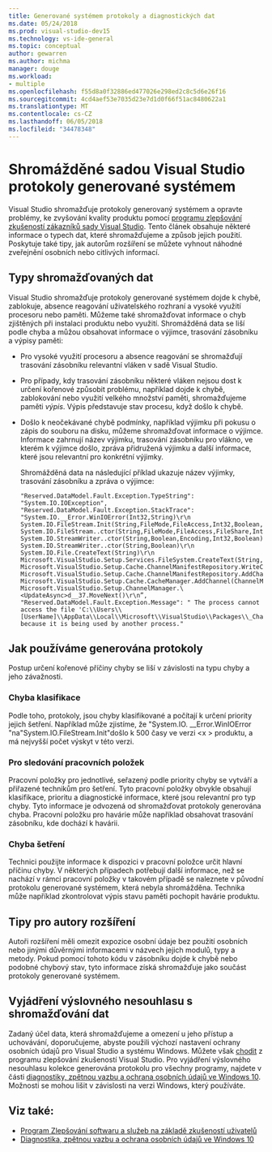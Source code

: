 ```yaml
---
title: Generované systémem protokoly a diagnostických dat
ms.date: 05/24/2018
ms.prod: visual-studio-dev15
ms.technology: vs-ide-general
ms.topic: conceptual
author: gewarren
ms.author: michma
manager: douge
ms.workload:
- multiple
ms.openlocfilehash: f55d8a0f32886ed477026e298ed2c8c5d6e26f16
ms.sourcegitcommit: 4cd4aef53e7035d23e7d1d0f66f51ac8480622a1
ms.translationtype: MT
ms.contentlocale: cs-CZ
ms.lasthandoff: 06/05/2018
ms.locfileid: "34478348"
---
```

# <a name="system-generated-logs-collected-by-visual-studio"></a>Shromážděné sadou Visual Studio protokoly generované systémem

Visual Studio shromažďuje protokoly generovaný systémem a opravte problémy, ke zvyšování kvality produktu pomocí [programu zlepšování zkušeností zákazníků sady Visual Studio](visual-studio-experience-improvement-program.md). Tento článek obsahuje některé informace o typech dat, které shromažďujeme a způsob jejich použití. Poskytuje také tipy, jak autorům rozšíření se můžete vyhnout náhodné zveřejnění osobních nebo citlivých informací.

## <a name="types-of-collected-data"></a>Typy shromažďovaných dat

Visual Studio shromažďuje protokoly generované systémem dojde k chybě, zablokuje, absence reagování uživatelského rozhraní a vysoké využití procesoru nebo paměti. Můžeme také shromažďovat informace o chyb zjištěných při instalaci produktu nebo využití. Shromážděná data se liší podle chyba a můžou obsahovat informace o výjimce, trasování zásobníku a výpisy paměti:

- Pro vysoké využití procesoru a absence reagování se shromažďují trasování zásobníku relevantní vláken v sadě Visual Studio.

- Pro případy, kdy trasování zásobníku některé vláken nejsou dost k určení kořenové způsobit problému, například dojde k chybě, zablokování nebo využití velkého množství paměti, shromažďujeme paměti *výpis*. Výpis představuje stav procesu, když došlo k chybě.

- Došlo k neočekávané chybě podmínky, například výjimku při pokusu o zápis do souboru na disku, můžeme shromažďovat informace o výjimce. Informace zahrnují název výjimku, trasování zásobníku pro vlákno, ve kterém k výjimce došlo, zpráva přidružená výjimku a další informace, které jsou relevantní pro konkrétní výjimky.

   Shromážděná data na následující příklad ukazuje název výjimky, trasování zásobníku a zpráva o výjimce:

   ```text
   "Reserved.DataModel.Fault.Exception.TypeString": "System.IO.IOException",
   "Reserved.DataModel.Fault.Exception.StackTrace": "System.IO.__Error.WinIOError(Int32,String)\r\n
   System.IO.FileStream.Init(String,FileMode,FileAccess,Int32,Boolean,FileShare,Int32,FileOptions,SECURITY_ATTRIBUTES,String,Boolean,Boolean,Boolean)\r\n
   System.IO.FileStream..ctor(String,FileMode,FileAccess,FileShare,Int32,FileOptions,String,Boolean,Boolean,Boolean)\r\nSystem.IO.StreamWriter.CreateFile(String,Boolean,Boolean)\r\n
   System.IO.StreamWriter..ctor(String,Boolean,Encoding,Int32,Boolean)\r\n
   System.IO.StreamWriter..ctor(String,Boolean)\r\n
   System.IO.File.CreateText(String)\r\n
   Microsoft.VisualStudio.Setup.Services.FileSystem.CreateText(String,Boolean)\r\n
   Microsoft.VisualStudio.Setup.Cache.ChannelManifestRepository.WriteChannelManifest(IChannelManifest,String,String)\r\n
   Microsoft.VisualStudio.Setup.Cache.ChannelManifestRepository.AddChannel(ChannelManifestPair,Boolean)\r\n
   Microsoft.VisualStudio.Setup.Cache.CacheManager.AddChannel(ChannelManifestPair,Boolean)\r\n
   Microsoft.VisualStudio.Setup.ChannelManager.\<UpdateAsync>d__37.MoveNext()\r\n”,
   "Reserved.DataModel.Fault.Exception.Message": " The process cannot access the file 'C:\\Users\\[UserName]\\AppData\\Local\\Microsoft\\VisualStudio\\Packages\\_Channels\\4CB340F5\\channelManifest.json' because it is being used by another process."
   ```

## <a name="how-we-use-system-generated-logs"></a>Jak používáme generována protokoly

Postup určení kořenové příčiny chyby se liší v závislosti na typu chyby a jeho závažnosti.

### <a name="error-classification"></a>Chyba klasifikace

Podle toho, protokoly, jsou chyby klasifikované a počítají k určení priority jejich šetření. Například může zjistíme, že "System.IO. \__Error.WinIOError "na"System.IO.FileStream.Init"došlo k 500 časy ve verzi \<x > produktu, a má nejvyšší počet výskyt v této verzi.

### <a name="work-items-for-tracking"></a>Pro sledování pracovních položek

Pracovní položky pro jednotlivé, seřazený podle priority chyby se vytváří a přiřazené technikům pro šetření. Tyto pracovní položky obvykle obsahují klasifikace, prioritu a diagnostické informace, které jsou relevantní pro typ chyby. Tyto informace je odvozená od shromažďovat protokoly generována chyba. Pracovní položku pro havárie může například obsahovat trasování zásobníku, kde dochází k havárii.

### <a name="error-investigation"></a>Chyba šetření

Technici použijte informace k dispozici v pracovní položce určit hlavní příčinu chyby. V některých případech potřebují další informace, než se nachází v rámci pracovní položky v takovém případě se naleznete v původní protokolu generované systémem, která nebyla shromážděna. Technika může například zkontrolovat výpis stavu paměti pochopit havárie produktu.

## <a name="tips-for-extension-authors"></a>Tipy pro autory rozšíření

Autoři rozšíření měli omezit expozice osobní údaje bez použití osobních nebo jinými důvěrnými informacemi v názvech jejich modulů, typy a metody. Pokud pomocí tohoto kódu v zásobníku dojde k chybě nebo podobné chybový stav, tyto informace získá shromažďuje jako součást protokoly generované systémem.

## <a name="opt-out-of-data-collection"></a>Vyjádření výslovného nesouhlasu s shromažďování dat

Zadaný účel data, která shromažďujeme a omezení u jeho přístup a uchovávání, doporučujeme, abyste použili výchozí nastavení ochrany osobních údajů pro Visual Studio a systému Windows. Můžete však [chodit](../ide/visual-studio-experience-improvement-program.md#opt-in-or-out) z programu zlepšování zkušeností Visual Studio. Pro vyjádření výslovného nesouhlasu kolekce generována protokolu pro všechny programy, najdete v části [diagnostiky, zpětnou vazbu a ochrana osobních údajů ve Windows 10](https://privacy.microsoft.com/windows-10-feedback-diagnostics-and-privacy). Možnosti se mohou lišit v závislosti na verzi Windows, který používáte.

## <a name="see-also"></a>Viz také:

- [Program Zlepšování softwaru a služeb na základě zkušeností uživatelů](visual-studio-experience-improvement-program.md)
- [Diagnostika, zpětnou vazbu a ochrana osobních údajů ve Windows 10](https://privacy.microsoft.com/windows-10-feedback-diagnostics-and-privacy)